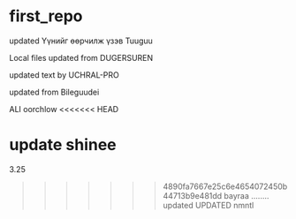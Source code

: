 # first_repo

updated Үүнийг өөрчилж үзэв Tuuguu

Local files updated from DUGERSUREN

updated text by UCHRAL-PRO

updated from Bileguudei

ALI oorchlow
<<<<<<< HEAD

update shinee
=======
3.25
>>>>>>> 4890fa7667e25c6e4654072450b44713b9e481dd
bayraa ........
updated
UPDATED nmntl